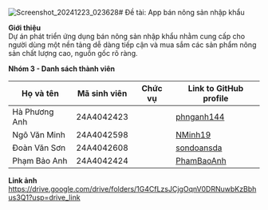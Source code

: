 ![Screenshot_20241223_023628](https://github.com/user-attachments/assets/82e2cd8b-842c-40b2-8469-010b2cf5325e)# Đề tài: App bán nông sản nhập khẩu

 **Giới thiệu**
 <br>
 Dự án phát triển ứng dụng bán nông sản nhập khẩu nhằm cung cấp cho người dùng một nền tảng dễ dàng tiếp cận và mua sắm các sản phẩm nông sản chất lượng cao, nguồn gốc rõ ràng.
 
 **Nhóm 3 - Danh sách thành viên**
 <br />

| Họ và tên        | Mã sinh viên | Chức vụ | Link to GitHub profile      |
| ---------------- | ------------ | ------- | ----------------------------| 
| Hà Phương Anh    | 24A4042423   |         | [phnganh144](https://github.com/phnganh144)                           |
| Ngô Văn Minh     | 24A4042598   |         | [NMinh19](https://github.com/NMinh19) |
| Đoàn Văn Sơn     | 24A4042608   |         | [sondoansda](https://github.com/sondoansda) |
| Phạm Bảo Anh     | 24A4042424   |         | [PhamBaoAnh](https://github.com/PhamBaoAnh) |


**Link ảnh** 
https://drive.google.com/drive/folders/1G4CfLzsJCjgOqnV0DRNuwbKzBbhus3Q1?usp=drive_link
